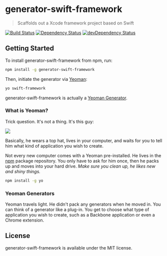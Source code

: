 # generator-swift-framework

> Scaffolds out a Xcode framework project based on Swift

[![Build Status](http://img.shields.io/travis/cybertk/generator-swift-framework.svg?style=flat)](https://travis-ci.org/cybertk/generator-swift-framework)
[![Dependency Status](https://david-dm.org/cybertk/generator-swift-framework.svg)](https://david-dm.org/cybertk/generator-swift-framework)
[![devDependency Status](https://david-dm.org/cybertk/generator-swift-framework/dev-status.svg)](https://david-dm.org/cybertk/generator-swift-framework#info=devDependencies)

## Getting Started

To install generator-swift-framework from npm, run:

```bash
npm install -g generator-swift-framework
```

Then, initiate the generator via [Yeoman][]:

```bash
yo swift-framework
```

generator-swift-framework is actually a [Yeoman Generator](#yeoman-generators).

[Yeoman]: http://yeoman.io

### What is Yeoman?

Trick question. It's not a thing. It's this guy:

![](http://i.imgur.com/JHaAlBJ.png)

Basically, he wears a top hat, lives in your computer, and waits for you to tell him what kind of application you wish to create.

Not every new computer comes with a Yeoman pre-installed. He lives in the [npm](https://npmjs.org) package repository. You only have to ask for him once, then he packs up and moves into your hard drive. *Make sure you clean up, he likes new and shiny things.*

```bash
npm install -g yo
```

### Yeoman Generators

Yeoman travels light. He didn't pack any generators when he moved in. You can think of a generator like a plug-in. You get to choose what type of application you wish to create, such as a Backbone application or even a Chrome extension.

## License

generator-swift-framework is available under the MIT license.
